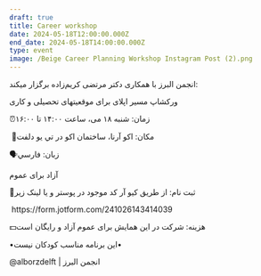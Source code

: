 ```yaml
---
draft: true
title: Career workshop
date: 2024-05-18T12:00:00.000Z
end_date: 2024-05-18T14:00:00.000Z
type: event
image: /Beige Career Planning Workshop Instagram Post (2).png
---
```


انجمن البرز با همکاری دکتر مرتضی کریم‌زاده برگزار میکند:

ورکشاپ مسیر اپلای برای موقعیتهای تحصیلی و کاری

⏰زمان: شنبه ۱۸ می، ساعت ۱۴:۰۰ تا ۱۶:۰۰

‎ 📍مکان: اكو آرنا، ساختمان اكو در تي يو دلفت

‎🗣زبان: فارسي

آزاد برای عموم

‎📝ثبت‌ نام: از طريق كيو آر كد موجود در پوستر و یا لینک زیر

‎ ‏https\://form.jotform.com/241026143414039

‎💵هزینه: شرکت در این همایش برای عموم آزاد و رایگان است

‎•این برنامه مناسب کودکان نیست•

@alborzdelft | انجمن البرز
